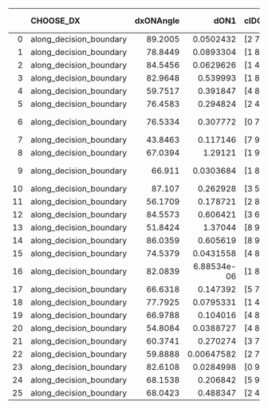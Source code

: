 |    | CHOOSE_DX               |   dxONAngle |        dON1 | cIDON1   |   dON_patch_1 |   nTON |         dON |   dxOFFAngle |       dOFF1 | cIDOFF1   |   dOFF_patch_1 |   nTOFF |        dOFF | SUCCESS   |   nExp |   dual_point_id |   subpoint_time_seconds |   total_execution_time |      logp |        dOFF/dON | Vote dOFF>dON   |
|---:|:------------------------|------------:|------------:|:---------|--------------:|-------:|------------:|-------------:|------------:|:----------|---------------:|--------:|------------:|:----------|-------:|----------------:|------------------------:|-----------------------:|----------:|----------------:|:----------------|
|  0 | along_decision_boundary |     89.2005 | 0.0502432   | [2 7]    |   0.0502432   |      1 | 0.0502432   |      88.8686 | 0.00484485  | [2 7]     |    0.00484485  |       1 | 0.00484485  | False     |      1 |               1 |                 1.4299  |                1.73858 |  0        |     0.096428    | False           |
|  1 | along_decision_boundary |     78.8449 | 0.0893304   | [1 8]    |   0.0893304   |      1 | 0.0893304   |      53.8115 | 0.0885318   | [0 8]     |    0.0885318   |       1 | 0.0885318   | False     |      2 |               2 |                 1.46589 |                3.20942 | -0.5      |     0.99106     | False           |
|  2 | along_decision_boundary |     84.5456 | 0.0629626   | [1 4]    |   0.0629626   |      1 | 0.0629626   |      74.7032 | 0.491313    | [0 4]     |    0.491313    |       1 | 0.491313    | True      |      3 |               3 |                 3.75153 |                6.96956 | -1        |     7.80326     | True            |
|  3 | along_decision_boundary |     82.9648 | 0.539993    | [1 8]    |   0.539993    |      1 | 0.539993    |      64.3512 | 3.8358e-05  | [0 8]     |    3.8358e-05  |       1 | 3.8358e-05  | False     |      4 |               5 |                 4.72567 |               16.0914  | -0.166667 |     7.10341e-05 | False           |
|  4 | along_decision_boundary |     59.7517 | 0.391847    | [4 8]    |   0.391847    |      1 | 0.391847    |      68.4859 | 0.116925    | [4 8]     |    0.116925    |       1 | 0.116925    | False     |      5 |               8 |                 2.77839 |               21.1468  | -0.5      |     0.298395    | False           |
|  5 | along_decision_boundary |     76.4583 | 0.294824    | [2 4]    |   0.294824    |      1 | 0.294824    |      69.8063 | 0.118795    | [2 4]     |    0.118795    |       1 | 0.118795    | False     |      6 |              13 |                 2.85632 |               25.4484  | -0.9      |     0.402935    | False           |
|  6 | along_decision_boundary |     76.5334 | 0.307772    | [0 7]    |   0.307772    |      1 | 0.307772    |      70.8707 | 2.49414e-05 | [1 7]     |    2.49414e-05 |       1 | 2.49414e-05 | False     |      7 |              14 |                 1.83923 |               27.2926  | -1.33333  |     8.10388e-05 | False           |
|  7 | along_decision_boundary |     43.8463 | 0.117146    | [7 9]    |   0.117146    |      1 | 0.117146    |      44.4149 | 0.374158    | [7 9]     |    0.374158    |       1 | 0.374158    | True      |      8 |              15 |                 2.03924 |               29.3379  | -1.78571  |     3.19395     | True            |
|  8 | along_decision_boundary |     67.0394 | 1.29121     | [1 9]    |   1.29121     |      1 | 1.29121     |      70.0536 | 0.113761    | [0 9]     |    0.113761    |       1 | 0.113761    | False     |      9 |              17 |                 5.68359 |               35.0934  | -1        |     0.0881039   | False           |
|  9 | along_decision_boundary |     66.911  | 0.0303684   | [1 8]    |   0.0303684   |      1 | 0.0303684   |      70.4938 | 2.78404e-05 | [1 8]     |    2.78404e-05 |       1 | 2.78404e-05 | False     |     10 |              18 |                 1.69904 |               36.7973  | -1.38889  |     0.000916757 | False           |
| 10 | along_decision_boundary |     87.107  | 0.262928    | [3 5]    |   0.262928    |      1 | 0.262928    |      67.2611 | 0.209289    | [3 5]     |    0.209289    |       1 | 0.209289    | False     |     11 |              22 |                 2.7769  |               45.3142  | -1.8      |     0.795994    | False           |
| 11 | along_decision_boundary |     56.1709 | 0.178721    | [2 8]    |   0.178721    |      1 | 0.178721    |      66.5402 | 0.0826282   | [2 8]     |    0.0826282   |       1 | 0.0826282   | False     |     12 |              23 |                 2.08481 |               47.4042  | -2.22727  |     0.462331    | False           |
| 12 | along_decision_boundary |     84.5573 | 0.606421    | [3 6]    |   0.606421    |      1 | 0.606421    |      70.0464 | 0.232128    | [3 6]     |    0.232128    |       1 | 0.232128    | False     |     13 |              25 |                 3.98165 |               51.4531  | -2.66667  |     0.382784    | False           |
| 13 | along_decision_boundary |     51.8424 | 1.37044     | [8 9]    |   1.37044     |      1 | 1.37044     |      50.605  | 0.282952    | [8 9]     |    0.282952    |       1 | 0.282952    | False     |     14 |              26 |                 6.84918 |               58.3133  | -3.11538  |     0.206468    | False           |
| 14 | along_decision_boundary |     86.0359 | 0.605619    | [8 9]    |   0.605619    |      1 | 0.605619    |      77.7829 | 0.259021    | [8 9]     |    0.259021    |       1 | 0.259021    | False     |     15 |              27 |                 4.70357 |               63.0258  | -3.57143  |     0.427696    | False           |
| 15 | along_decision_boundary |     74.5379 | 0.0431558   | [4 8]    |   0.0431558   |      1 | 0.0431558   |      83.3342 | 0.107301    | [4 8]     |    0.107301    |       1 | 0.107301    | True      |     16 |              28 |                 1.91343 |               64.9443  | -4.03333  |     2.48637     | True            |
| 16 | along_decision_boundary |     82.0839 | 6.88534e-06 | [1 8]    |   6.88534e-06 |      1 | 6.88534e-06 |      73.8761 | 0.217203    | [0 8]     |    0.217203    |       1 | 0.217203    | True      |     17 |              29 |                 3.55792 |               68.5072  | -3.125    | 31545.7         | True            |
| 17 | along_decision_boundary |     66.6318 | 0.147392    | [5 7]    |   0.147392    |      1 | 0.147392    |      75.5007 | 0.0335128   | [5 7]     |    0.0335128   |       1 | 0.0335128   | False     |     18 |              31 |                 1.41876 |               69.9757  | -2.38235  |     0.227372    | False           |
| 18 | along_decision_boundary |     77.7925 | 0.0795331   | [1 4]    |   0.0795331   |      1 | 0.0795331   |      85.7972 | 0.0115134   | [0 4]     |    0.0115134   |       1 | 0.0115134   | False     |     19 |              33 |                 1.45641 |               71.4869  | -2.77778  |     0.144763    | False           |
| 19 | along_decision_boundary |     66.9788 | 0.104016    | [4 8]    |   0.104016    |      1 | 0.104016    |      73.4178 | 0.413568    | [4 8]     |    0.413568    |       1 | 0.413568    | True      |     20 |              34 |                 4.41931 |               75.9103  | -3.18421  |     3.976       | True            |
| 20 | along_decision_boundary |     54.8084 | 0.0388727   | [4 8]    |   0.0388727   |      1 | 0.0388727   |      55.8539 | 0.0116575   | [4 8]     |    0.0116575   |       1 | 0.0116575   | False     |     21 |              35 |                 1.67086 |               77.5875  | -2.5      |     0.29989     | False           |
| 21 | along_decision_boundary |     60.3741 | 0.270274    | [3 7]    |   0.270274    |      1 | 0.270274    |      66.7    | 0.0631678   | [3 7]     |    0.0631678   |       1 | 0.0631678   | False     |     22 |              38 |                 2.56556 |               85.6862  | -2.88095  |     0.233717    | False           |
| 22 | along_decision_boundary |     59.8888 | 0.00647582  | [2 7]    |   0.00647582  |      1 | 0.00647582  |      60.0471 | 0.12484     | [2 7]     |    0.12484     |       1 | 0.12484     | True      |     23 |              39 |                 1.5704  |               87.2666  | -3.27273  |    19.2778      | True            |
| 23 | along_decision_boundary |     82.6108 | 0.0284998   | [0 9]    |   0.0284998   |      1 | 0.0284998   |      82.9048 | 0.0183481   | [1 9]     |    0.0183481   |       1 | 0.0183481   | False     |     24 |              40 |                 1.75679 |               89.0274  | -2.63043  |     0.643795    | False           |
| 24 | along_decision_boundary |     68.1538 | 0.206842    | [5 9]    |   0.206842    |      1 | 0.206842    |      61.2156 | 0.0097738   | [5 9]     |    0.0097738   |       1 | 0.0097738   | False     |     25 |              41 |                 2.64531 |               91.6777  | -3        |     0.0472526   | False           |
| 25 | along_decision_boundary |     68.0423 | 0.488347    | [2 4]    |   0.488347    |      1 | 0.488347    |      73.5099 | 0.272956    | [2 4]     |    0.272956    |       1 | 0.272956    | False     |     26 |              43 |                 6.02946 |               97.7774  | -3.38     |     0.558939    | False           |